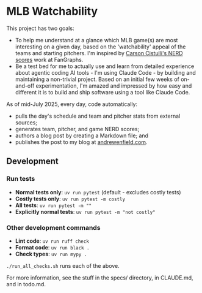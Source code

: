 # MLB Watchability

This project has two goals:

- To help me understand at a glance which MLB game(s) are most interesting on a given day, based on the 'watchability' appeal of the teams and starting pitchers. I'm inspired by [Carson Cistulli's NERD scores](https://blogs.fangraphs.com/introducing-team-nerd/) work at FanGraphs.
- Be a test bed for me to actually use and learn from detailed experience about agentic coding AI tools - I'm using Claude Code - by building and maintaining a non-trivial project. Based on an initial few weeks of on-and-off experimentation, I'm amazed and impressed by how easy and different it is to build and ship software using a tool like Claude Code.

As of mid-July 2025, every day, code automatically:

- pulls the day's schedule and team and pitcher stats from external sources;
- generates team, pitcher, and game NERD scores;
- authors a blog post by creating a Markdown file; and
- publishes the post to my blog at [andrewenfield.com](https://andrewenfield.com).

## Development

### Run tests

- **Normal tests only**: `uv run pytest` (default - excludes costly tests)
- **Costly tests only**: `uv run pytest -m costly`
- **All tests**: `uv run pytest -m ""`
- **Explicitly normal tests**: `uv run pytest -m "not costly"`

### Other development commands

- **Lint code**: `uv run ruff check`
- **Format code**: `uv run black .`
- **Check types**: `uv run mypy .`

`./run_all_checks.sh` runs each of the above.

For more information, see the stuff in the specs/ directory, in CLAUDE.md, and in todo.md.
